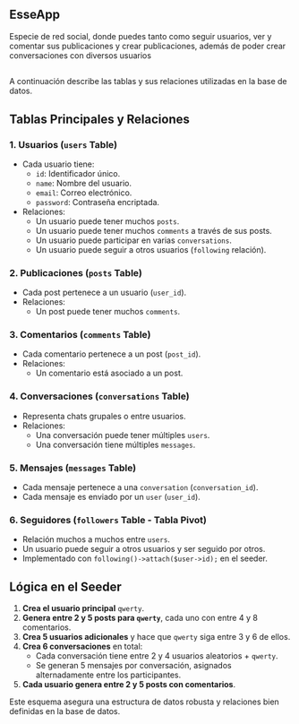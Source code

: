 ## EsseApp
Especie de red social, donde puedes tanto como seguir usuarios, ver y comentar sus publicaciones y crear publicaciones, además de poder crear conversaciones con diversos usuarios
##
A continuación describe las tablas y sus relaciones utilizadas en la base de datos.

## Tablas Principales y Relaciones

### 1. **Usuarios (`users` Table)**
- Cada usuario tiene:
  - `id`: Identificador único.
  - `name`: Nombre del usuario.
  - `email`: Correo electrónico.
  - `password`: Contraseña encriptada.
- Relaciones:
  - Un usuario puede tener muchos `posts`.
  - Un usuario puede tener muchos `comments` a través de sus posts.
  - Un usuario puede participar en varias `conversations`.
  - Un usuario puede seguir a otros usuarios (`following` relación).

### 2. **Publicaciones (`posts` Table)**
- Cada post pertenece a un usuario (`user_id`).
- Relaciones:
  - Un post puede tener muchos `comments`.

### 3. **Comentarios (`comments` Table)**
- Cada comentario pertenece a un post (`post_id`).
- Relaciones:
  - Un comentario está asociado a un post.

### 4. **Conversaciones (`conversations` Table)**
- Representa chats grupales o entre usuarios.
- Relaciones:
  - Una conversación puede tener múltiples `users`.
  - Una conversación tiene múltiples `messages`.

### 5. **Mensajes (`messages` Table)**
- Cada mensaje pertenece a una `conversation` (`conversation_id`).
- Cada mensaje es enviado por un `user` (`user_id`).

### 6. **Seguidores (`followers` Table - Tabla Pivot)**
- Relación muchos a muchos entre `users`.
- Un usuario puede seguir a otros usuarios y ser seguido por otros.
- Implementado con `following()->attach($user->id);` en el seeder.

## Lógica en el Seeder

1. **Crea el usuario principal** `qwerty`.
2. **Genera entre 2 y 5 posts para `qwerty`**, cada uno con entre 4 y 8 comentarios.
3. **Crea 5 usuarios adicionales** y hace que `qwerty` siga entre 3 y 6 de ellos.
4. **Crea 6 conversaciones** en total:
   - Cada conversación tiene entre 2 y 4 usuarios aleatorios + `qwerty`.
   - Se generan 5 mensajes por conversación, asignados alternadamente entre los participantes.
5. **Cada usuario genera entre 2 y 5 posts con comentarios**.

Este esquema asegura una estructura de datos robusta y relaciones bien definidas en la base de datos.


